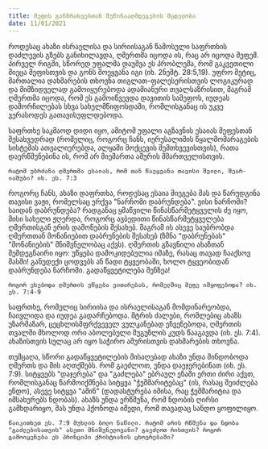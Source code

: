 ```yaml
---
title: მეფის განზრახვებთან შეწინააღმდეგების მცდელობა 
date: 11/01/2021
---
```


როდესაც ახაზი ისრაელისა და სირიისაგან წამოსული საფრთხის დაძლევის გზებს განიხილავდა, ღმერთმა იცოდა ის, რაც არ იცოდა მეფემ. პირველ რიგში, სწორედ უფალმა დაუშვა ეს პრობლემა, რომ გაკვეთილი მიეცა მეფისთვის და გონს მოეყვანა იგი (იხ. 2ნეშტ. 28:5,19). უფრო მეტიც, მართალია დახმარების თხოვნა  თიგლათ-ფალესერისთვის ლოგიკურად და მიმზიდველად გამოიყურებოდა ადამიანური თვალსაზრისით, მაგრამ ღმერთმა იცოდა, რომ ეს გამოიწვევდა დავითის სამეფოს, იუდეას დამორჩილებას სხვა სახელმწიფოსდამი, რომლისგანაც ის უკვე ვერასოდეს გათავისუფლდებოდა.

საფრთხე საკმაოდ დიდი იყო, ამიტომ უფალი აგზავნის ესაიას მეფესთან შესახვედრად (რომელიც, როგორც ჩანს, იერუსალიმის წყალმომარაგების სისტემას ათვალიერებდა, ალყაში მოქცევის შემთხვევისთვის), რათა დაერწმუნებინა ის, რომ არ მიემართა აშურის მმართველისთვის.

`რატომ უბრძანა ღმერთმა ესაიას, რომ თან წაეყვანა თავისი შვილი, შეარ-იაშუბი? იხ. ეს. 7:3`

როგორც ჩანს, ახაზი დაფრთხა, როდესაც ესაია მიეგება მას და წარუდგინა თავისი ვაჟი, რომელსაც ერქვა "ნარჩომი დაბრუნდება". ვისი ნარჩომი? საიდან დაბრუნდება? რადგანაც ყმაწვილი წინასწარმეტყველის ძე იყო, მისი სახელი ჟღერდა, როგორც ავბედითი წინასწარმეტყველება ღმერთისგან ერის დამონების შესახებ. მაგრამ ის ასევე საუბრობდა ღმერთთან მონანიებით დაბრუნების შესახებ (ზმნა "დაბრუნებას" "მონანიების" მნიშვნელობაც აქვს). ღმერთის გზავნილი ახაზთან შემდეგნაირი იყო: უწყება დამოკიდებულია იმაზე, რასაც თავად ჩააქსოვ მასში! განუდექი ცოდვებს ან წადი ტყვეობაში, ხოლო ტყვეობიდან დაბრუნდება ნარჩომი. გადაწყვეტილება შენზეა!

`როგორ ეხებოდა ღმერთის უწყება ვითარებას, რომელშიც მეფე იმყოფებოდა? იხ. ეს. 7:4-9`

საფრთხე, რომელიც სირიისა და ისრაელისაგან მომდინარეობდა, ჩაივლიდა და იუდეა გადარჩებოდა. მტრის ძალები, რომლებიც ახაზს უზარმაზარ, ცეცხლისმფრქვეველ ვულკანებად ეჩვენებოდა, ღმერთის თვალში მხოლოდ ორი აბოლებული მუგუზლის კუდს წააგავდა (იხ. ეს. 7:4). ახაზისთვის სულაც არ იყო საჭირო აშურისთვის დახმარების თხოვნა.

თუმცაღა, სწორი გადაწყვეტილების მისაღებად ახაზი უნდა მინდობოდა ღმერთს და მის აღთქმებს. რომ გაეძლოთ, უნდა დაეჯერებინათ (იხ. ეს. 7:9). სიტყვებს "დაჯერება" და "გაძლება" ებრაულ ენაში ერთი ძირი აქვთ, რომლისგანაც წარმოიქმნება სიტყვა "ჭეშმარიტებაც" (ის, რასაც შეიძლება ენდო), ასევე სიტყვა "ამინ" (დადასტურება იმისა, რაც ჭეშმარიტია და იმსახურებს ნდობას). ახაზს უნდა ერწმუნა, რომ ნდობის ღირსი გამხდარიყო, მას უნდა ჰქონოდა იმედი, რომ თავადაც სანდო ყოფილიყო. 

`წაიკითხეთ ეს. 7:9 მუხლის ბოლო ნაწილი. რატომ არის რწმენა და ნდობა "გაძლებისათვის" ასეთი მნიშვნელოვანი? გაეძლოთ რისთვის? როგორ გამოიყენება ეს პრინციპი ქრისტიანის ცხოვრებაში?`